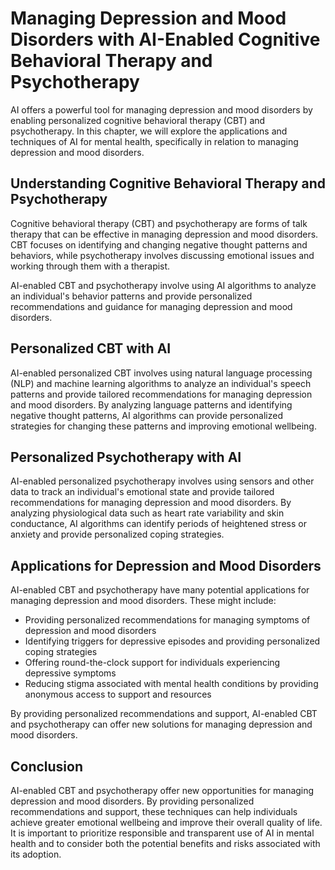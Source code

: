 Managing Depression and Mood Disorders with AI-Enabled Cognitive Behavioral Therapy and Psychotherapy
==================================================================================================================================================================

AI offers a powerful tool for managing depression and mood disorders by enabling personalized cognitive behavioral therapy (CBT) and psychotherapy. In this chapter, we will explore the applications and techniques of AI for mental health, specifically in relation to managing depression and mood disorders.

Understanding Cognitive Behavioral Therapy and Psychotherapy
------------------------------------------------------------

Cognitive behavioral therapy (CBT) and psychotherapy are forms of talk therapy that can be effective in managing depression and mood disorders. CBT focuses on identifying and changing negative thought patterns and behaviors, while psychotherapy involves discussing emotional issues and working through them with a therapist.

AI-enabled CBT and psychotherapy involve using AI algorithms to analyze an individual's behavior patterns and provide personalized recommendations and guidance for managing depression and mood disorders.

Personalized CBT with AI
------------------------

AI-enabled personalized CBT involves using natural language processing (NLP) and machine learning algorithms to analyze an individual's speech patterns and provide tailored recommendations for managing depression and mood disorders. By analyzing language patterns and identifying negative thought patterns, AI algorithms can provide personalized strategies for changing these patterns and improving emotional wellbeing.

Personalized Psychotherapy with AI
----------------------------------

AI-enabled personalized psychotherapy involves using sensors and other data to track an individual's emotional state and provide tailored recommendations for managing depression and mood disorders. By analyzing physiological data such as heart rate variability and skin conductance, AI algorithms can identify periods of heightened stress or anxiety and provide personalized coping strategies.

Applications for Depression and Mood Disorders
----------------------------------------------

AI-enabled CBT and psychotherapy have many potential applications for managing depression and mood disorders. These might include:

* Providing personalized recommendations for managing symptoms of depression and mood disorders
* Identifying triggers for depressive episodes and providing personalized coping strategies
* Offering round-the-clock support for individuals experiencing depressive symptoms
* Reducing stigma associated with mental health conditions by providing anonymous access to support and resources

By providing personalized recommendations and support, AI-enabled CBT and psychotherapy can offer new solutions for managing depression and mood disorders.

Conclusion
----------

AI-enabled CBT and psychotherapy offer new opportunities for managing depression and mood disorders. By providing personalized recommendations and support, these techniques can help individuals achieve greater emotional wellbeing and improve their overall quality of life. It is important to prioritize responsible and transparent use of AI in mental health and to consider both the potential benefits and risks associated with its adoption.
